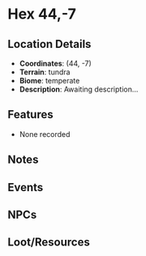 # Hex 44,-7

## Location Details
- **Coordinates**: (44, -7)
- **Terrain**: tundra
- **Biome**: temperate
- **Description**: Awaiting description...

## Features
- None recorded

## Notes
<!-- Add your notes about this location here -->

## Events
<!-- Record any significant events that happened here -->

## NPCs
<!-- List any NPCs encountered at this location -->

## Loot/Resources
<!-- Note any valuable items or resources found here -->
